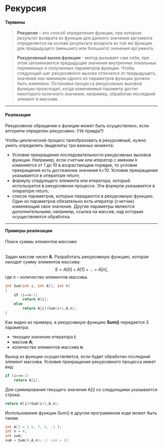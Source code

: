 # Рекурсия

#### Термины

> **Рекурсия** – это способ определения функции, при котором результат возврата из функции для данного значения аргумента определяется на основе результата возврата из той же функции для предыдущего (меньшего или большего) значения аргумента.

> **Рекурсивный вызов функции** - метод вызывает сам себя, при этом запоминаются предыдущие значения внутренних локальных переменных и полученных параметров функции. Чтобы следующий шаг рекурсивного вызова отличался от предыдущего, значение как-минимум одного из параметров функции должно быть изменено. Остановка процесса рекурсивных вызовов функции происходит, когда изменяемый параметр достиг некоторого конечного значения, например, обработан последний элемент в массиве.

---

#### Реализация

Рекурсивное обращение к функции может быть осуществлено, если алгоритм определен рекурсивно. (Чё правда?)

Чтобы циклический процесс преобразовать в рекурсивный, нужно уметь определить (выделить) три важных момента:

- Условие прекращения последовательности рекурсивных вызовов функции. Например, если счетчик или итератор с именем k изменяется от 1 до 10 в возрастающем порядке, то условие прекращения есть достижение значения k=10. Условие прекращения указывается в операторе return;
- формулу следующего элемента или итератора, который используется в рекурсивном процессе. Эта формула указывается в операторе return;
- список параметров, которые передаются в рекурсивную функцию. Один из параметров обязательно есть итератор (счетчик) изменяющий свое значение. Другие параметры являются дополнительными, например, ссылка на массив, над которым осуществляется обработка.

---

**Примеры реализации**

###### Поиск суммы элементов массива

Задан массив чисел **A**. Разработать рекурсивную функцию, которая находит сумму элементов массива:
$$
S = A[0] + A[1] + … + A[n],
$$
где *n* – количество элементов массива.

```c++
int Sum(int i, int A[], int n)
{
    if (i==n-1)
        return A[i];
    else
        return A[i]+Sum(i+1,A,n);
}
```

Как видно из примера, в рекурсивную функцию **Sum()** передается 3 параметра:

- текущее значение итератора **i**;
- массив **A**;
- количество элементов массива **n**.

Выход из функции осуществляется, если будет обработан последний элемент массива. Условие прекращения рекурсивного процесса имеет вид:

```c++
if (i==n-1)
    return A[i];
```

Для суммирования текущего значения A[i] со следующими указывается строка:

```C++
return A[i]+Sum(i+1,A,n);
```

Использование функции Sum() в другом программном коде может быть таким:

```C++
int A[] = { 5, 7, 2, -1 };
int n = 4;
int sum;
sum = Sum(0,A,n); // sum = 13
```
